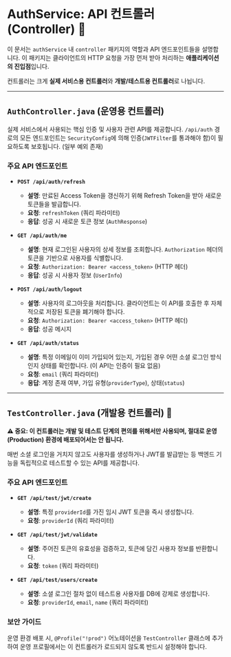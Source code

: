 # AuthService: API 컨트롤러 (Controller) 📡

이 문서는 `authService` 내 `controller` 패키지의 역할과 API 엔드포인트들을 설명합니다. 이 패키지는 클라이언트의 HTTP 요청을 가장 먼저 받아 처리하는 **애플리케이션의 진입점**입니다.

컨트롤러는 크게 **실제 서비스용 컨트롤러**와 **개발/테스트용 컨트롤러**로 나뉩니다.

---

## `AuthController.java` (운영용 컨트롤러)

실제 서비스에서 사용되는 핵심 인증 및 사용자 관련 API를 제공합니다. `/api/auth` 경로의 모든 엔드포인트는 `SecurityConfig`에 의해 인증(`JWTFilter`를 통과해야 함)이 필요하도록 보호됩니다. (일부 예외 존재)

###  주요 API 엔드포인트

* **`POST /api/auth/refresh`**
    * **설명**: 만료된 Access Token을 갱신하기 위해 Refresh Token을 받아 새로운 토큰들을 발급합니다.
    * **요청**: `refreshToken` (쿼리 파라미터)
    * **응답**: 성공 시 새로운 토큰 정보 (`AuthResponse`)

* **`GET /api/auth/me`**
    * **설명**: 현재 로그인된 사용자의 상세 정보를 조회합니다. `Authorization` 헤더의 토큰을 기반으로 사용자를 식별합니다.
    * **요청**: `Authorization: Bearer <access_token>` (HTTP 헤더)
    * **응답**: 성공 시 사용자 정보 (`UserInfo`)

* **`POST /api/auth/logout`**
    * **설명**: 사용자의 로그아웃을 처리합니다. 클라이언트는 이 API를 호출한 후 자체적으로 저장된 토큰을 폐기해야 합니다.
    * **요청**: `Authorization: Bearer <access_token>` (HTTP 헤더)
    * **응답**: 성공 메시지

* **`GET /api/auth/status`**
    * **설명**: 특정 이메일이 이미 가입되어 있는지, 가입된 경우 어떤 소셜 로그인 방식인지 상태를 확인합니다. (이 API는 인증이 필요 없음)
    * **요청**: `email` (쿼리 파라미터)
    * **응답**: 계정 존재 여부, 가입 유형(`providerType`), 상태(`status`)

---

## `TestController.java` (개발용 컨트롤러) 🧪

**⚠️ 중요: 이 컨트롤러는 개발 및 테스트 단계의 편의를 위해서만 사용되며, 절대로 운영(Production) 환경에 배포되어서는 안 됩니다.**

매번 소셜 로그인을 거치지 않고도 사용자를 생성하거나 JWT를 발급받는 등 백엔드 기능을 독립적으로 테스트할 수 있는 API를 제공합니다.

### 주요 API 엔드포인트

* **`GET /api/test/jwt/create`**
    * **설명**: 특정 `providerId`를 가진 임시 JWT 토큰을 즉시 생성합니다.
    * **요청**: `providerId` (쿼리 파라미터)

* **`GET /api/test/jwt/validate`**
    * **설명**: 주어진 토큰의 유효성을 검증하고, 토큰에 담긴 사용자 정보를 반환합니다.
    * **요청**: `token` (쿼리 파라미터)

* **`GET /api/test/users/create`**
    * **설명**: 소셜 로그인 절차 없이 테스트용 사용자를 DB에 강제로 생성합니다.
    * **요청**: `providerId`, `email`, `name` (쿼리 파라미터)

### 보안 가이드

운영 환경 배포 시, `@Profile("!prod")` 어노테이션을 `TestController` 클래스에 추가하여 운영 프로필에서는 이 컨트롤러가 로드되지 않도록 반드시 설정해야 합니다.